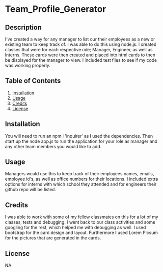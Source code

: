 # Team_Profile_Generator

## Description

I've created a way for any  manager to list our their employees as a new or existing team to keep track of. I was able to do this using node.js. I created classes that were for each respective role; Manager, Engineer, as well as Interns. These cards were then created and placed into html cards to then be displayed for the manager to view. I included test files to see if my code was working properly.

## Table of Contents

1. [Installation](#Installation)
2. [Usage](#Usage)
3. [Credits](#Credits)
4. [License](#License)

## Installation

You will need to run an npm i 'inquirer' as I used the dependencies. Then start up the node app.js to run the application for your role as manager and any other team members you would like to add.

## Usage

Managers would use this to keep track of their employees names, emails, employee id's, as well as office numbers for their locations. I included extra options for interns with which school they attended and for engineers their github repo will be listed.

## Credits

I was able to work with some of my fellow classmates on this for a lot of my classes, tests and debugging. I went back to our class activities and some googling for the rest, which helped me with debugging as well. I used bootstrap for the card design and layout. Furthermore I used Lorem Picsum for the pictures that are generated in the cards.

## License

NA
